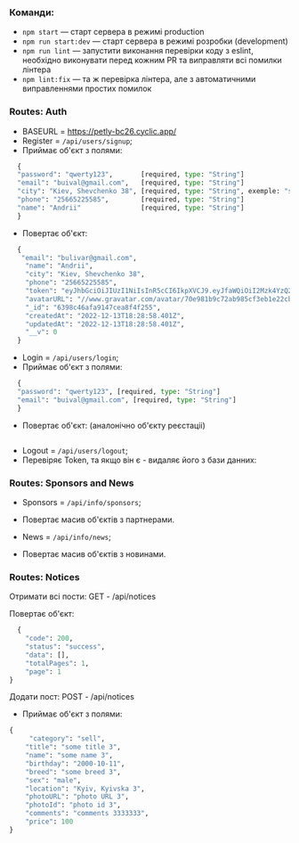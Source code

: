 ### Команди:

- `npm start` &mdash; старт сервера в режимі production
- `npm run start:dev` &mdash; старт сервера в режимі розробки (development)
- `npm run lint` &mdash; запустити виконання перевірки коду з eslint, необхідно виконувати перед
  кожним PR та виправляти всі помилки лінтера
- `npm lint:fix` &mdash; та ж перевірка лінтера, але з автоматичними виправленнями простих помилок

### Routes: Auth

- BASEURL = https://petly-bc26.cyclic.app/
- Register = `/api/users/signup`;
- Приймає об'єкт з полями:

```python
  {
  "password": "qwerty123",       [required, type: "String"]
  "email": "buival@gmail.com",   [required, type: "String"]
  "city": "Kiev, Shevchenko 38", [required, type: "String", exemple: "sity, street"]
  "phone": "25665225585",        [required, type: "String"]
  "name": "Andrii"               [required, type: "String"]
  }
```

- Повертає об'єкт:

```python
  {
   "email": "bulivar@gmail.com",
    "name": "Andrii",
    "city": "Kiev, Shevchenko 38",
    "phone": "25665225585",
    "token": "eyJhbGciOiJIUzI1NiIsInR5cCI6IkpXVCJ9.eyJfaWQiOiI2Mzk4YzQ2YWZhOTE0N2NlYThmNGYyNTUiLCJpYXQiOjE2NzA5NTYxMzgsImV4cCI6MTY3MzU0ODEzOH0.Yfmgk_9CQ-0dGwoyKwezEMbiJ1vtEL7c7a119oJxhfg",
    "avatarURL": "//www.gravatar.com/avatar/70e981b9c72ab985cf3eb1e22cb143ae",
    "_id": "6398c46afa9147cea8f4f255",
    "createdAt": "2022-12-13T18:28:58.401Z",
    "updatedAt": "2022-12-13T18:28:58.401Z",
    "__v": 0
  }
```

- Login = `/api/users/login`;
- Приймає об'єкт з полями:

```python
  {
  "password": "qwerty123", [required, type: "String"]
  "email": "buival@gmail.com", [required, type: "String"]
  }
```

- Повертає об'єкт: (аналонічно об'єкту реєстаціі)

```python

```

- Logout = `/api/users/logout`;
- Перевіряє Token, та якщо він є - видаляє його з бази данних:

### Routes: Sponsors and News

- Sponsors = `/api/info/sponsors`;
- Повертає масив об'єктів з партнерами.

- News = `/api/info/news`;
- Повертає масив об'єктів з новинами.

### Routes: Notices

Отримати всі пости: GET - /api/notices

Повертає об'єкт:
```python
  {
    "code": 200,
    "status": "success",
    "data": [],
    "totalPages": 1,
    "page": 1
}
```
Додати пост: POST - /api/notices

- Приймає об'єкт з полями:
```python
{
     "category": "sell",
    "title": "some title 3",
    "name": "some name 3",
    "birthday": "2000-10-11",
    "breed": "some breed 3",
    "sex": "male",
    "location": "Kyiv, Kyivska 3",
    "photoURL": "photo URL 3",
    "photoId": "photo id 3",
    "comments": "comments 3333333",
    "price": 100
}
```

